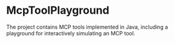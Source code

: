# McpToolPlayground
The project contains MCP tools implemented in Java, including a playground for interactively simulating an MCP tool.
